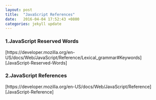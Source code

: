```yaml
---
layout: post
title:  "JavaScript References"
date:   2016-04-04 17:52:43 +0800
categories: jekyll update
---
```

<h3>1.JavaScript Reserved Words</h3>
[https://developer.mozilla.org/en-US/docs/Web/JavaScript/Reference/Lexical_grammar#Keywords][JavaScript-Reserved-Words]

<h3>2.JavaScript References</h3>
[https://developer.mozilla.org/en-US/docs/Web/JavaScript/Reference][JavaScript-Reference]










[JavaScript-Reserved-Words]:https://developer.mozilla.org/en-US/docs/Web/JavaScript/Reference/Lexical_grammar#Keywords
[JavaScript-Reference]:https://developer.mozilla.org/en-US/docs/Web/JavaScript/Reference
